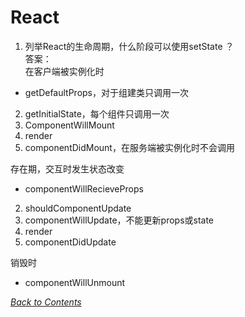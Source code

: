 # React

1. 列举React的生命周期，什么阶段可以使用setState ？  
答案：  
在客户端被实例化时
  * getDefaultProps，对于组建类只调用一次
  2. getInitialState，每个组件只调用一次
  3. ComponentWillMount
  4. render
  5. componentDidMount，在服务端被实例化时不会调用  

  存在期，交互时发生状态改变
  * componentWillRecieveProps
  2. shouldComponentUpdate
  3. componentWillUpdate，不能更新props或state
  4. render
  5. componentDidUpdate 
 
  销毁时
  * componentWillUnmount

*[Back to Contents](../README.md)*
